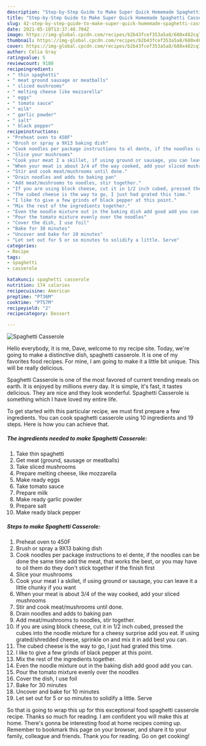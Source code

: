 ```yaml
---
description: "Step-by-Step Guide to Make Super Quick Homemade Spaghetti Casserole"
title: "Step-by-Step Guide to Make Super Quick Homemade Spaghetti Casserole"
slug: 42-step-by-step-guide-to-make-super-quick-homemade-spaghetti-casserole
date: 2021-05-10T13:37:48.704Z
image: https://img-global.cpcdn.com/recipes/b2b43fcef353a5a8/680x482cq70/spaghetti-casserole-recipe-main-photo.jpg
thumbnail: https://img-global.cpcdn.com/recipes/b2b43fcef353a5a8/680x482cq70/spaghetti-casserole-recipe-main-photo.jpg
cover: https://img-global.cpcdn.com/recipes/b2b43fcef353a5a8/680x482cq70/spaghetti-casserole-recipe-main-photo.jpg
author: Celia Gray
ratingvalue: 5
reviewcount: 9108
recipeingredient:
- " thin spaghetti"
- " meat ground sausage or meatballs"
- " sliced mushrooms"
- " melting cheese like mozzarella"
- " eggs"
- " tomato sauce"
- " milk"
- " garlic powder"
- " salt"
- " black pepper"
recipeinstructions:
- "Preheat oven to 450F"
- "Brush or spray a 9X13 baking dish"
- "Cook noodles per package instructions to el dente, if the noodles can be done the same time add the meat, that works the best, or you may have to oil them do they don&#39;t stick together if the finish first"
- "Slice your mushrooms"
- "Cook your meat I a skillet, if using ground or sausage, you can leave it a little chunky if you want"
- "When your meat is about 3/4 of the way cooked, add your sliced mushrooms"
- "Stir and cook meat/mushrooms until done."
- "Drain noodles and adds to baking pan"
- "Add meat/mushrooms to noodles, stir together."
- "If you are using block cheese, cut it in 1/2 inch cubed, pressed the cubes into the noodle mixture for a cheesy surprise add you eat. If using grated/shredded cheese, sprinkle on and mix it in add best you can."
- "The cubed cheese is the way to go, I just had grated this time."
- "I like to give a few grinds of black pepper at this point."
- "Mix the rest of the ingredients together."
- "Even the noodle mixture out in the baking dish add good add you can."
- "Pour the tomato mixture evenly over the noodles"
- "Cover the dish, I use foil"
- "Bake for 30 minutes"
- "Uncover and bake for 10 minutes"
- "Let set out for 5 or so minutes to solidify a little. Serve"
categories:
- Recipe
tags:
- spaghetti
- casserole

katakunci: spaghetti casserole 
nutrition: 174 calories
recipecuisine: American
preptime: "PT36M"
cooktime: "PT57M"
recipeyield: "2"
recipecategory: Dessert

---
```



![Spaghetti Casserole](https://img-global.cpcdn.com/recipes/b2b43fcef353a5a8/680x482cq70/spaghetti-casserole-recipe-main-photo.jpg)

Hello everybody, it is me, Dave, welcome to my recipe site. Today, we're going to make a distinctive dish, spaghetti casserole. It is one of my favorites food recipes. For mine, I am going to make it a little bit unique. This will be really delicious.

Spaghetti Casserole is one of the most favored of current trending meals on earth. It is enjoyed by millions every day. It is simple, it's fast, it tastes delicious. They are nice and they look wonderful. Spaghetti Casserole is something which I have loved my entire life.




To get started with this particular recipe, we must first prepare a few ingredients. You can cook spaghetti casserole using 10 ingredients and 19 steps. Here is how you can achieve that.

<!--inarticleads1-->

##### The ingredients needed to make Spaghetti Casserole:

1. Take  thin spaghetti
1. Get  meat (ground, sausage or meatballs)
1. Take  sliced mushrooms
1. Prepare  melting cheese, like mozzarella
1. Make ready  eggs
1. Take  tomato sauce
1. Prepare  milk
1. Make ready  garlic powder
1. Prepare  salt
1. Make ready  black pepper




<!--inarticleads2-->

##### Steps to make Spaghetti Casserole:

1. Preheat oven to 450F
1. Brush or spray a 9X13 baking dish
1. Cook noodles per package instructions to el dente, if the noodles can be done the same time add the meat, that works the best, or you may have to oil them do they don&#39;t stick together if the finish first
1. Slice your mushrooms
1. Cook your meat I a skillet, if using ground or sausage, you can leave it a little chunky if you want
1. When your meat is about 3/4 of the way cooked, add your sliced mushrooms
1. Stir and cook meat/mushrooms until done.
1. Drain noodles and adds to baking pan
1. Add meat/mushrooms to noodles, stir together.
1. If you are using block cheese, cut it in 1/2 inch cubed, pressed the cubes into the noodle mixture for a cheesy surprise add you eat. If using grated/shredded cheese, sprinkle on and mix it in add best you can.
1. The cubed cheese is the way to go, I just had grated this time.
1. I like to give a few grinds of black pepper at this point.
1. Mix the rest of the ingredients together.
1. Even the noodle mixture out in the baking dish add good add you can.
1. Pour the tomato mixture evenly over the noodles
1. Cover the dish, I use foil
1. Bake for 30 minutes
1. Uncover and bake for 10 minutes
1. Let set out for 5 or so minutes to solidify a little. Serve




So that is going to wrap this up for this exceptional food spaghetti casserole recipe. Thanks so much for reading. I am confident you will make this at home. There's gonna be interesting food at home recipes coming up. Remember to bookmark this page on your browser, and share it to your family, colleague and friends. Thank you for reading. Go on get cooking!
